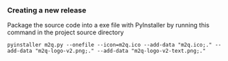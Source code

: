 ### Creating a new release
Package the source code into a exe file with PyInstaller by running this command in the project source directory

```
pyinstaller m2q.py --onefile --icon=m2q.ico --add-data "m2q.ico;." --add-data "m2q-logo-v2.png;." --add-data "m2q-logo-v2-text.png;."
```
